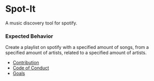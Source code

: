 # Spot-It
A music discovery tool for spotify.

### Expected Behavior
Create a playlist on spotify with a specified amount of songs, from a specified amount of artists, related to a specified amount of artists.

* [Contribution](CONTRIBUTION.md)  
* [Code of Conduct](code_of_conduct.md)  
* [Goals](GOALS.md)  
